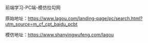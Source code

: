 前端学习-PC端-模仿拉勾网

原始地址：https://www.lagou.com/landing-page/pc/search.html?utm_source=m_cf_cpt_baidu_pcbt

模仿地址：https://www.shanyingwufeng.com/lagou
